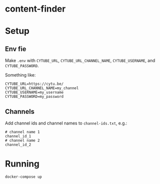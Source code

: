 # content-finder

# Setup
## Env fie
Make `.env` with `CYTUBE_URL`, `CYTUBE_URL_CHANNEL_NAME`, `CYTUBE_USERNAME`, and `CYTUBE_PASSWORD`.

Something like:
```
CYTUBE_URL=https://cytu.be/
CYTUBE_URL_CHANNEL_NAME=my_channel
CYTUBE_USERNAME=my_username
CYTUBE_PASSWORD=my_password
```

## Channels
Add channel ids and channel names to `channel-ids.txt`, e.g.:
```
# channel name 1
channel_id_1
# channel name 2
channel_id_2
```

# Running
`docker-compose up`